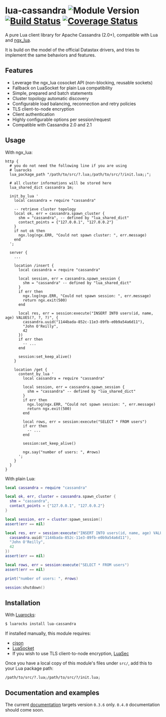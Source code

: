 # lua-cassandra ![Module Version][badge-version-image] [![Build Status][badge-travis-image]][badge-travis-url] [![Coverage Status][badge-coveralls-image]][badge-coveralls-url]

A pure Lua client library for Apache Cassandra (2.0+), compatible with Lua and [ngx_lua].

It is build on the model of the official Datastax drivers, and tries to implement the same behaviors and features.

## Features

- Leverage the ngx_lua cosocket API (non-blocking, reusable sockets)
- Fallback on LuaSocket for plain Lua compatibility
- Simple, prepared and batch statements
- Cluster topology automatic discovery
- Configurable load balancing, reconnection and retry policies
- TLS client-to-node encryption
- Client authentication
- Highly configurable options per session/request
- Compatible with Cassandra 2.0 and 2.1

## Usage

With ngx_lua:

```nginx
http {
  # you do not need the following line if you are using
  # luarocks
  lua_package_path "/path/to/src/?.lua;/path/to/src/?/init.lua;;";

  # all cluster informations will be stored here
  lua_shared_dict cassandra 1m;

  init_by_lua '
    local cassandra = require "cassandra"

    -- retrieve cluster topology
    local ok, err = cassandra.spawn_cluster {
      shm = "cassandra", -- defined by "lua_shared_dict"
      contact_points = {"127.0.0.1", "127.0.0.2"}
    }
    if not ok then
      ngx.log(ngx.ERR, "Could not spawn cluster: ", err.message)
    end
  ';

  server {
    ...

    location /insert {
      local cassandra = require "cassandra"

      local session, err = cassandra.spawn_session {
        shm = "cassandra" -- defined by "lua_shared_dict"
      }
      if err then
        ngx.log(ngx.ERR, "Could not spawn session: ", err.message)
        return ngx.exit(500)
      end

      local res, err = session:execute("INSERT INTO users(id, name, age) VALUES(?, ?, ?)", {
        cassandra.uuid("1144bada-852c-11e3-89fb-e0b9a54a6d11"),
        "John O'Reilly",
        42
      })
      if err then
        -- ...
      end

      session:set_keep_alive()
    }

    location /get {
      content_by_lua '
        local cassandra = require "cassandra"

        local session, err = cassandra.spawn_session {
          shm = "cassandra" -- defined by "lua_shared_dict"
        }
        if err then
          ngx.log(ngx.ERR, "Could not spawn session: ", err.message)
          return ngx.exit(500)
        end

        local rows, err = session:execute("SELECT * FROM users")
        if err then
          -- ...
        end

        session:set_keep_alive()

        ngx.say("number of users: ", #rows)
      ';
    }
  }
}
```

With plain Lua:

```lua
local cassandra = require "cassandra"

local ok, err, cluster = cassandra.spawn_cluster {
  shm = "cassandra",
  contact_points = {"127.0.0.1", "127.0.0.2"}
}

local session, err = cluster:spawn_session()
assert(err == nil)

local res, err = session:execute("INSERT INTO users(id, name, age) VALUES(?, ?, ?)", {
  cassandra.uuid("1144bada-852c-11e3-89fb-e0b9a54a6d11"),
  "John O'Reilly",
  42
})
assert(err == nil)

local rows, err = session:execute("SELECT * FROM users")
assert(err == nil)

print("number of users: ", #rows)

session:shutdown()
```

## Installation

With [Luarocks]:

```bash
$ luarocks install lua-cassandra
```

If installed manually, this module requires:

- [cjson](https://github.com/mpx/lua-cjson/)
- [LuaSocket](http://w3.impa.br/~diego/software/luasocket/)
- If you wish to use TLS client-to-node encryption, [LuaSec](https://github.com/brunoos/luasec)

Once you have a local copy of this module's files under `src/`, add this to your Lua package path:

```
/path/to/src/?.lua;/path/to/src/?/init.lua;
```

## Documentation and examples

The current [documentation] targets version `0.3.6` only. `0.4.0` documentation should come soon.

[ngx_lua]: https://github.com/openresty/lua-nginx-module

[Luarocks]: https://luarocks.org
[lua-resty-cassandra]: https://github.com/jbochi/lua-resty-cassandra
[documentation]: http://thibaultcha.github.io/lua-cassandra/
[manual]: http://thibaultcha.github.io/lua-cassandra/manual/README.md.html

[badge-travis-url]: https://travis-ci.org/thibaultCha/lua-cassandra
[badge-travis-image]: https://img.shields.io/travis/thibaultCha/lua-cassandra.svg?style=flat

[badge-coveralls-url]: https://coveralls.io/r/thibaultCha/lua-cassandra?branch=master
[badge-coveralls-image]: https://coveralls.io/repos/thibaultCha/lua-cassandra/badge.svg?branch=master&style=flat

[badge-version-image]: https://img.shields.io/badge/version-0.3.6--0-blue.svg?style=flat
